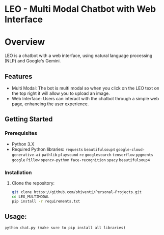 # LEO - Multi Modal Chatbot with Web Interface

# Overview

LEO is a chatbot with a web interface, using natural language processing (NLP) and Google's Gemini.

## Features

- Multi Modal: The bot is multi modal so when you click on the LEO text on the top right it will allow you to upload an image.
- Web Interface: Users can interact with the chatbot through a simple web page, enhancing the user experience.

## Getting Started

### Prerequisites

- Python 3.X
- Required Python libraries: `requests` `beautifulsoup4` `google-cloud-generative-ai` `pathlib` `playsound` `re` `googlesearch` `tensorflow` `pygments` `google` `Pillow` `opencv-python` `face-recognition` `spacy` `beautifulsoup4`

### Installation

1. Clone the repository:

   ```bash
   git clone https://github.com/shiventi/Personal-Projects.git
   cd LEO_MULTIMODAL
   pip install -r requirements.txt

## Usage:
    python chat.py (make sure to pip install all libraries)
